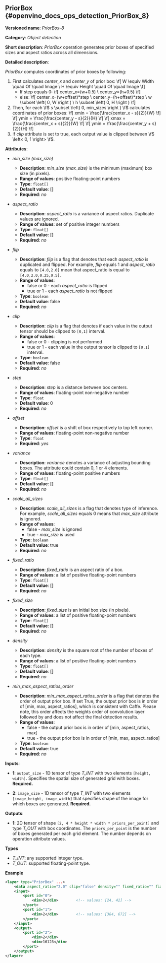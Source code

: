 ## PriorBox<a name="PriorBox"></a> {#openvino_docs_ops_detection_PriorBox_8}

**Versioned name**: *PriorBox-8*

**Category**: *Object detection*

**Short description**: *PriorBox* operation generates prior boxes of specified sizes and aspect ratios across all dimensions.

**Detailed description**:

*PriorBox* computes coordinates of prior boxes by following:
1.  First calculates *center_x* and *center_y* of prior box:
    \f[
    W \equiv Width \quad Of \quad Image \\
    H \equiv Height \quad Of \quad Image
    \f]
    *   If step equals 0:
        \f[
        center_x=(w+0.5) \\
        center_y=(h+0.5)
        \f]
    *   else:
        \f[
        center_x=(w+offset)*step \\
        center_y=(h+offset)*step \\
        w \subset \left( 0, W \right ) \\
        h \subset \left( 0, H \right )
        \f]
2.  Then, for each \f$ s \subset \left( 0, min\_sizes \right ) \f$ calculates coordinates of prior boxes:
    \f[
    xmin = \frac{\frac{center_x - s}{2}}{W}
    \f]
    \f[
    ymin = \frac{\frac{center_y - s}{2}}{H}
    \f]
    \f[
    xmax = \frac{\frac{center_x + s}{2}}{W}
    \f]
    \f[
    ymin = \frac{\frac{center_y + s}{2}}{H}
    \f]
3. If *clip* attribute is set to true, each output value is clipped between \f$ \left< 0, 1 \right> \f$.

**Attributes**:

* *min_size (max_size)*

  * **Description**: *min_size (max_size)* is the minimum (maximum) box size (in pixels).
  * **Range of values**: positive floating-point numbers
  * **Type**: `float[]`
  * **Default value**: []
  * **Required**: *no*

* *aspect_ratio*

  * **Description**: *aspect_ratio* is a variance of aspect ratios. Duplicate values are ignored.
  * **Range of values**: set of positive integer numbers
  * **Type**: `float[]`
  * **Default value**: []
  * **Required**: *no*

* *flip*

  * **Description**: *flip* is a flag that denotes that each *aspect_ratio* is duplicated and flipped. For example, *flip* equals 1 and *aspect_ratio* equals to `[4.0,2.0]` mean that aspect_ratio is equal to `[4.0,2.0,0.25,0.5]`.
  * **Range of values**:
    * false or 0 - each *aspect_ratio* is flipped
    * true or 1  - each *aspect_ratio* is not flipped
  * **Type**: `boolean`
  * **Default value**: false
  * **Required**: *no*

* *clip*

  * **Description**: *clip* is a flag that denotes if each value in the output tensor should be clipped to `[0,1]` interval.
  * **Range of values**:
    * false or 0 - clipping is not performed
    * true or 1 - each value in the output tensor is clipped to `[0,1]` interval.
  * **Type**: `boolean`
  * **Default value**: false
  * **Required**: *no*

* *step*

  * **Description**: *step* is a distance between box centers.
  * **Range of values**: floating-point non-negative number
  * **Type**: `float`
  * **Default value**: 0
  * **Required**: *no*

* *offset*

  * **Description**: *offset* is a shift of box respectively to top left corner.
  * **Range of values**: floating-point non-negative number
  * **Type**: `float`
  * **Required**: *yes*

* *variance*

  * **Description**: *variance* denotes a variance of adjusting bounding boxes. The attribute could contain 0, 1 or 4 elements.
  * **Range of values**: floating-point positive numbers
  * **Type**: `float[]`
  * **Default value**: []
  * **Required**: *no*

* *scale_all_sizes*

  * **Description**: *scale_all_sizes* is a flag that denotes type of inference. For example, *scale_all_sizes* equals 0 means that *max_size* attribute is ignored.
  * **Range of values**:
    * false - *max_size* is ignored
    * true  - *max_size* is used
  * **Type**: `boolean`
  * **Default value**: true
  * **Required**: *no*

* *fixed_ratio*

    * **Description**: *fixed_ratio* is an aspect ratio of a box.
    * **Range of values**: a list of positive floating-point numbers
    * **Type**: `float[]`
    * **Default value**: []
    * **Required**: *no*

* *fixed_size*

    * **Description**: *fixed_size* is an initial box size (in pixels).
    * **Range of values**: a list of positive floating-point numbers
    * **Type**: `float[]`
    * **Default value**: []
    * **Required**: *no*

* *density*

    * **Description**: *density* is the square root of the number of boxes of each type.
    * **Range of values**: a list of positive floating-point numbers
    * **Type**: `float[]`
    * **Default value**: []
    * **Required**: *no*

* *min_max_aspect_ratios_order*

  * **Description**: *min_max_aspect_ratios_order* is a flag that denotes the order of output prior box. If set True, the output prior box is in order of [min, max, aspect_ratios], which is consistent with Caffe. Please note, this order affects the weights order of convolution layer followed by and does not affect the final detection results.
  * **Range of values**:
    * false - the output prior box is in order of [min, aspect_ratios, max]
    * true  - the output prior box is in order of [min, max, aspect_ratios]
  * **Type**: `boolean`
  * **Default value**: true
  * **Required**: *no*

**Inputs**:

*   **1**: `output_size` - 1D tensor of type *T_INT* with two elements `[height, width]`. Specifies the spatial size of generated grid with boxes. **Required.**

*   **2**: `image_size` - 1D tensor of type *T_INT* with two elements `[image_height, image_width]` that specifies shape of the image for which boxes are generated. **Required.**

**Outputs**:

*   **1**: 2D tensor of shape `[2, 4 * height * width * priors_per_point]` and type *T_OUT* with box coordinates. The `priors_per_point` is the number of boxes generated per each grid element. The number depends on operation attribute values.

**Types**

* *T_INT*: any supported integer type.
* *T_OUT*: supported floating-point type.

**Example**

```xml
<layer type="PriorBox" ...>
    <data aspect_ratio="2.0" clip="false" density="" fixed_ratio="" fixed_size="" flip="true" max_size="38.46" min_size="16.0" offset="0.5" step="16.0" variance="0.1,0.1,0.2,0.2"/>
    <input>
        <port id="0">
            <dim>2</dim>        <!-- values: [24, 42] -->
        </port>
        <port id="1">
            <dim>2</dim>        <!-- values: [384, 672] -->
        </port>
    </input>
    <output>
        <port id="2">
            <dim>2</dim>
            <dim>16128</dim>
        </port>
    </output>
</layer>
```
